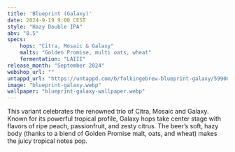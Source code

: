 ```yaml
---
title: 'Blueprint (Galaxy)'
date: 2024-9-19 9:00 CEST
style: "Hazy Double IPA"
abv: "8.5"
specs:
    hops: "Citra, Mosaic & Galaxy"
    malts: "Golden Promise, multi oats, wheat"
    fermentation: "LAIII"
release_month: "September 2024"
webshop_url: ""
untappd_url: "https://untappd.com/b/folkingebrew-blueprint-galaxy/5990045"
image: "blueprint-galaxy.webp"
wallpaper: "blueprint-galaxy-wallpaper.webp"
---
```


This variant celebrates the renowned trio of Citra, Mosaic and Galaxy. Known for its powerful tropical profile, Galaxy hops take center stage with flavors of ripe peach, passionfruit, and zesty citrus. The beer’s soft, hazy body (thanks to a blend of Golden Promise malt, oats, and wheat) makes the juicy tropical notes pop.
